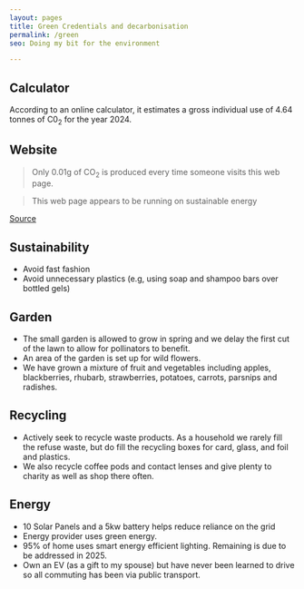 ```yaml
---
layout: pages
title: Green Credentials and decarbonisation
permalink: /green
seo: Doing my bit for the environment

---
```


## Calculator

According to an online calculator, it estimates a gross individual use of 4.64 tonnes of C0<sub>2</sub> for the year 2024.

## Website

> Only 0.01g of CO<sub>2</sub> is produced every time someone visits this web page.

> This web page appears to be running on sustainable energy

[Source](https://www.websitecarbon.com/website/thechels-uk/)


## Sustainability

- Avoid fast fashion
- Avoid unnecessary plastics (e.g, using soap and shampoo bars over bottled gels)

## Garden

 - The small garden is allowed to grow in spring and we delay the first cut of the lawn to allow for pollinators to benefit.
 - An area of the garden is set up for wild flowers.
 - We have grown a mixture of fruit and vegetables including apples, blackberries, rhubarb, strawberries, potatoes, carrots, parsnips and radishes.

## Recycling

- Actively seek to recycle waste products. As a household we rarely fill the refuse waste, but do fill the recycling boxes for card, glass, and foil and plastics.
- We also recycle coffee pods and contact lenses and give plenty to charity as well as shop there often.

## Energy

- 10 Solar Panels and a 5kw battery helps reduce reliance on the grid
- Energy provider uses green energy.
- 95% of home uses smart energy efficient lighting. Remaining is due to be addressed in 2025.
- Own an EV (as a gift to my spouse) but have never been learned to drive so all commuting has been via public transport.


